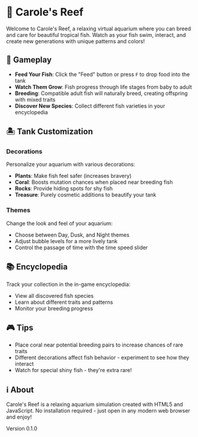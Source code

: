 # 🌊 Carole's Reef

Welcome to Carole's Reef, a relaxing virtual aquarium where you can breed and care for beautiful tropical fish. Watch as your fish swim, interact, and create new generations with unique patterns and colors!

## 🐠 Gameplay

- **Feed Your Fish**: Click the "Feed" button or press `F` to drop food into the tank
- **Watch Them Grow**: Fish progress through life stages from baby to adult
- **Breeding**: Compatible adult fish will naturally breed, creating offspring with mixed traits
- **Discover New Species**: Collect different fish varieties in your encyclopedia

## 🏝️ Tank Customization

### Decorations

Personalize your aquarium with various decorations:

- **Plants**: Make fish feel safer (increases bravery)
- **Coral**: Boosts mutation chances when placed near breeding fish
- **Rocks**: Provide hiding spots for shy fish
- **Treasure**: Purely cosmetic additions to beautify your tank

### Themes

Change the look and feel of your aquarium:

- Choose between Day, Dusk, and Night themes
- Adjust bubble levels for a more lively tank
- Control the passage of time with the time speed slider

## 📚 Encyclopedia

Track your collection in the in-game encyclopedia:

- View all discovered fish species
- Learn about different traits and patterns
- Monitor your breeding progress

## 🎮 Tips

- Place coral near potential breeding pairs to increase chances of rare traits
- Different decorations affect fish behavior - experiment to see how they interact
- Watch for special shiny fish - they're extra rare!

## ℹ️ About

Carole's Reef is a relaxing aquarium simulation created with HTML5 and JavaScript. No installation required - just open in any modern web browser and enjoy!

Version 0.1.0
